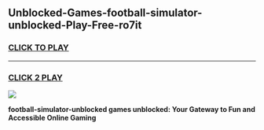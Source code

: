 
## Unblocked-Games-football-simulator-unblocked-Play-Free-ro7it
<h3>
<a href="https://premium76.site?title=football-simulator-unblocked&ref=12A">CLICK TO PLAY</a></h3>
<hr>

<h3>
<a href="https://premium76.site?title=football-simulator-unblocked&ref=12A">CLICK 2 PLAY</a>
  
</h3>

<a href="https://premium76.site?title=football-simulator-unblocked&ref=12A"><img src="https://clearcache.store/games.png"></a>


**football-simulator-unblocked games unblocked: Your Gateway to Fun and Accessible Online Gaming**
